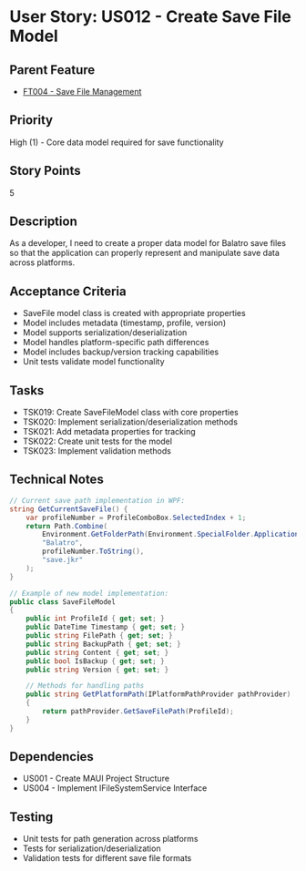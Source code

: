 # User Story: US012 - Create Save File Model

## Parent Feature

- [FT004 - Save File Management](FT004-Save-Management.md)

## Priority

High (1) - Core data model required for save functionality

## Story Points

5

## Description

As a developer, I need to create a proper data model for Balatro save files so that the application can properly represent and manipulate save data across platforms.

## Acceptance Criteria

- SaveFile model class is created with appropriate properties
- Model includes metadata (timestamp, profile, version)
- Model supports serialization/deserialization
- Model handles platform-specific path differences
- Model includes backup/version tracking capabilities
- Unit tests validate model functionality

## Tasks

- TSK019: Create SaveFileModel class with core properties
- TSK020: Implement serialization/deserialization methods
- TSK021: Add metadata properties for tracking
- TSK022: Create unit tests for the model
- TSK023: Implement validation methods

## Technical Notes

```csharp
// Current save path implementation in WPF:
string GetCurrentSaveFile() {
    var profileNumber = ProfileComboBox.SelectedIndex + 1;
    return Path.Combine(
        Environment.GetFolderPath(Environment.SpecialFolder.ApplicationData),
        "Balatro",
        profileNumber.ToString(),
        "save.jkr"
    );
}

// Example of new model implementation:
public class SaveFileModel
{
    public int ProfileId { get; set; }
    public DateTime Timestamp { get; set; }
    public string FilePath { get; set; }
    public string BackupPath { get; set; }
    public string Content { get; set; }
    public bool IsBackup { get; set; }
    public string Version { get; set; }

    // Methods for handling paths
    public string GetPlatformPath(IPlatformPathProvider pathProvider)
    {
        return pathProvider.GetSaveFilePath(ProfileId);
    }
}
```

## Dependencies

- US001 - Create MAUI Project Structure
- US004 - Implement IFileSystemService Interface

## Testing

- Unit tests for path generation across platforms
- Tests for serialization/deserialization
- Validation tests for different save file formats

